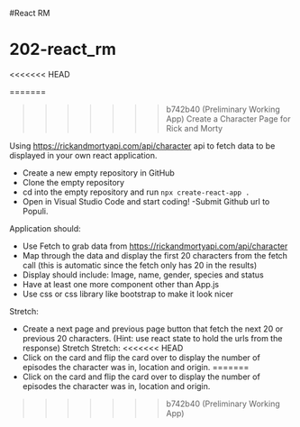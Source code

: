 #React RM
# 202-react_rm

<<<<<<< HEAD


=======
>>>>>>> b742b40 (Preliminary Working App)
Create a Character Page for Rick and Morty

Using https://rickandmortyapi.com/api/character api to fetch data to be displayed in your own react application.

- Create a new empty repository in GitHub
- Clone the empty repository
- cd into the empty repository and run ```npx create-react-app .```
- Open in Visual Studio Code and start coding!
-Submit Github url to Populi.

Application should:
- Use Fetch to grab data from https://rickandmortyapi.com/api/character
- Map through the data and display the first 20 characters from the fetch call (this is automatic since the fetch only has 20 in the results)
- Display should include: Image, name, gender, species and status
- Have at least one more component other than App.js
- Use css or css library like bootstrap to make it look nicer

Stretch:
- Create a next page and previous page button that fetch the next 20 or previous 20 characters.
(Hint: use react state to hold the urls from the response)
Stretch Stretch:
<<<<<<< HEAD
- Click on the card and flip the card over to display the number of episodes the character was in, location and origin.
=======
- Click on the card and flip the card over to display the number of episodes the character was in, location and origin.
>>>>>>> b742b40 (Preliminary Working App)

